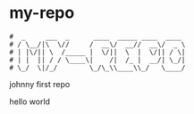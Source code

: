 # my-repo
```                                                                      
#  _     ___  _      ____  _____ ____  ____ 
# / \__/|\  \//     /  __\/  __//  __\/  _ \
# | |\/|| \  /_____ |  \/||  \  |  \/|| / \|
# | |  || / / \____\|    /|  /_ |  __/| \_/|
# \_/  \|/_/        \_/\_\\____\\_/   \____/
```






johnny first repo



hello world
